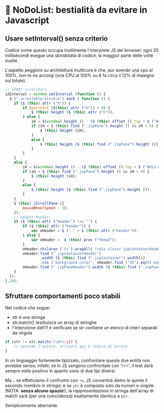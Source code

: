 # 👹 NoDoList: bestialità da evitare in Javascript

## Usare setInterval() senza criterio

Codice come questo occupa inutilmente l'interprete JS del browser: ogni 20 millisecondi esegue una sbrodolata di codice, la maggior parte delle volte inutile.

L'aspetto peggiore su architetture multicore è che, pur avendo una cpu al 100%, non te ne accorgi (una CPU al 100% su 8 fa circa il 12% di impegno sul totale).

```js
// START scrollbars
idInterval = window.setInterval (function () {
  $ (".scrollable:visible").each ( function () {
    if ($ (this).attr ("h")) {
        if (parseInt ($(this).attr ("h")) > 0) {
            $ (this).height ($ (this).attr ("h"));
        } else {
            iH = $(window).height () - ($ (this).offset ().top + $ ("#div-wrapper").scrollTop ()) + parseInt ($ (this).attr ("h"));
            if (iH < $ (this).find (".jspPane").height () && iH > 0) {
                $ (this).height (iH);
            }
            else {
                $ (this).height ($ (this).find (".jspPane").height ());
            }
        }
    }
    else {
        iH = $(window).height () - ($ (this).offset ().top + $ ("#div-wrapper").scrollTop ()) - 60;
        if (iH < $ (this).find (".jspPane").height () && iH > 0) {
            $ (this).height (iH);
        }
        else {
            $ (this).height ($ (this).find (".jspPane").height ());
        }
    }
    $ (this).jScrollPane ({
        mouseWheelSpeed : 30,
    });
    // update header;
    if ($ (this).attr ("header") !== "") {
        if ($ (this).attr ("header")) {
            var oHeader = $ ("." + $ (this).attr ("header"));
        } else {
            var oHeader =  $ (this).prev ("thead");
        }
        oHeader.children ('tr').wrapAll( "<div class='jspContainerHeader'></div>" ).wrapAll( "<div class='jspPaneHeader'></div>" );
        oHeader.find (".jspContainerHeader")
                .width ($ (this).find (".jspContainer").width())
                .css ("background-color", oHeader.find ("th").eq(0).css ("background-color"));
        oHeader.find (".jspPaneHeader").width ($ (this).find (".jspPane").width())
    }
  });
},20);
```

## Sfruttare comportamenti poco stabili

Nel codice che segue:

- str è una stringa
- str.match() restituisce un array di stringhe
- l'intenzione dell'if è verificare se str contiene un elenco di interi separati da virgola

```js
if (str != str.match(/(\d+)/g)) {
    // secondo l'autore, arrivare qui è indice di errore
}
```

In un linguaggio fortemente tipizzato, confrontare queste due entità non avrebbe senso; infatti, se in JS vengono confrontate con '!==', il test darà sempre esito positivo in quanto sono di due tipi diversi.

Ma...
se effettuiamo il confronto con `!=`, JS convertirà dietro le quinte il secondo membro in *stringa*, e se `str` è composto solo da numeri e virgole (NOTA: **senza alcuno spazio**!), la *rappresentazione* in stringa dell'array di match sarà (per una coincidenza) esattamente identica a `str`.

Semplicemente aberrante.
